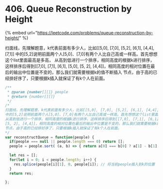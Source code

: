 # 406. Queue Reconstruction by Height

{% embed url="https://leetcode.com/problems/queue-reconstruction-by-height/" %}

扫面线，先理解题意，k代表前面有多少人，比如\[\[5,0\], \[7,0\], \[5,2\], \[6,1\], \[4,4\], \[7,1\]\] 中的\[5,2\]说明前面两个人\[5,0\]、\[7,0\]有两个人比自己高或一样高。首先想想这个list里面最高是多高， 从高到低进行一个排序，相同高度的根据k进行排序，这样排序后得到\[\[7,0\], \[7,1\], \[6,1\], \[5,0\], \[5, 2\], \[4,4\]\]，相同高度的相对位置在最后的输出中位置是不变的，那么我们就需要根据k的值不断插入 节点，由于高的已经排好序了，只要根据k插入就保证了有k个人在前面。

```javascript
/**
 * @param {number[][]} people
 * @return {number[][]}
 */
/*
扫面线，先理解题意，k代表前面有多少人，比如[[5,0], [7,0], [5,2], [6,1], [4,4], [7,1]]
中的[5,2]说明前面两个人[5,0]、[7,0]有两个人比自己高或一样高。首先想想这个list里面最高是多高，
从高到低进行一个排序，相同高度的根据k进行排序，这样排序后得到[[7,0], [7,1], [6,1], [5,0], 
[5, 2], [4,4]]，相同高度的相对位置在最后的输出中位置是不变的，那么我们就需要根据k的值不断插入
节点，由于高的已经排好序了，只要根据k插入就保证了有k个人在前面。
*/
var reconstructQueue = function(people) {
  if(people === null || people.length === 0) return [];
  people = people.sort( (a, b) => { return a[0] === b[0] ? a[1] - b[1] : b[0] - a[0] });
  
  let res = [];
  for(let i = 0; i < people.length; i++) {
    res.splice(people[i][1], 0, people[i]); // 将当前people插入到k的位置
  }
  return res;
  
};
```


